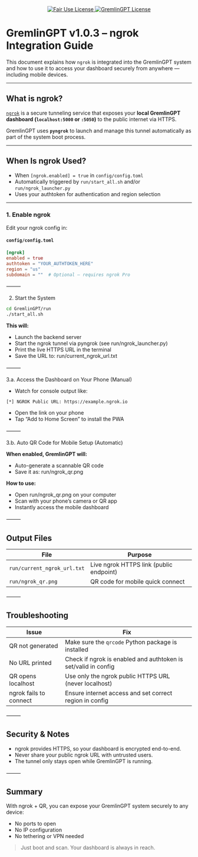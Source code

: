 <link rel="stylesheet" type="text/css" href="docs/custom.css">
<div align="center">
  <a href="https://github.com/statikfintechllc/AscendAI/blob/master/About Us/LICENSE.md">
    <img src="https://img.shields.io/badge/FAIR%20USE-black?style=for-the-badge&logo=dragon&logoColor=gold" alt="Fair Use License"/>
  </a>
  <a href="https://github.com/statikfintechllc/AscendAI/blob/master/About Us/LICENSE.md">
    <img src="https://img.shields.io/badge/GREMLINGPT%20v1.0.3-darkred?style=for-the-badge&logo=dragon&logoColor=gold" alt="GremlinGPT License"/>
  </a>
</div>

# GremlinGPT v1.0.3 – ngrok Integration Guide

This document explains how `ngrok` is integrated into the GremlinGPT system and how to use it to access your dashboard securely from anywhere — including mobile devices.

---

## What is ngrok?

[`ngrok`](https://ngrok.com) is a secure tunneling service that exposes your **local GremlinGPT dashboard (`localhost:5000` or `:5050`)** to the public internet via HTTPS.

GremlinGPT uses **`pyngrok`** to launch and manage this tunnel automatically as part of the system boot process.

---

## When Is ngrok Used?

- When `[ngrok.enabled] = true` in `config/config.toml`
- Automatically triggered by `run/start_all.sh` and/or `run/ngrok_launcher.py`
- Uses your authtoken for authentication and region selection

---

### 1. Enable ngrok

Edit your ngrok config in:

#### `config/config.toml`
```toml
[ngrok]
enabled = true
authtoken = "YOUR_AUTHTOKEN_HERE"
region = "us"
subdomain = ""  # Optional — requires ngrok Pro
```

⸻

2. Start the System
```bash
cd GremlinGPT/run
./start_all.sh
```

**This will:**
- Launch the backend server
- Start the ngrok tunnel via pyngrok (see run/ngrok_launcher.py)
- Print the live HTTPS URL in the terminal
- Save the URL to:
run/current_ngrok_url.txt

⸻

3.a. Access the Dashboard on Your Phone (Manual)
- Watch for console output like:

```log
[*] NGROK Public URL: https://example.ngrok.io
```

- Open the link on your phone
- Tap “Add to Home Screen” to install the PWA

⸻

3.b. Auto QR Code for Mobile Setup (Automatic)

**When enabled, GremlinGPT will:**
- Auto-generate a scannable QR code
- Save it as:
run/ngrok_qr.png

**How to use:**
- Open run/ngrok_qr.png on your computer
- Scan with your phone’s camera or QR app
- Instantly access the mobile dashboard

⸻

## Output Files

| **File**                    | **Purpose**                                |
|-----------------------------|---------------------------------------------|
| `run/current_ngrok_url.txt` | Live ngrok HTTPS link (public endpoint)     |
| `run/ngrok_qr.png`          | QR code for mobile quick connect            |

⸻

## Troubleshooting

| **Issue**                 | **Fix**                                                                 |
|---------------------------|--------------------------------------------------------------------------|
| QR not generated          | Make sure the `qrcode` Python package is installed                      |
| No URL printed            | Check if ngrok is enabled and authtoken is set/valid in config          |
| QR opens localhost        | Use only the ngrok public HTTPS URL (never localhost)                   |
| ngrok fails to connect    | Ensure internet access and set correct region in config                 |

⸻

## Security & Notes

- ngrok provides HTTPS, so your dashboard is encrypted end-to-end.
- Never share your public ngrok URL with untrusted users.
- The tunnel only stays open while GremlinGPT is running.

⸻

## Summary

With ngrok + QR, you can expose your GremlinGPT system securely to any device:
- No ports to open
- No IP configuration
- No tethering or VPN needed

> Just boot and scan. Your dashboard is always in reach.


